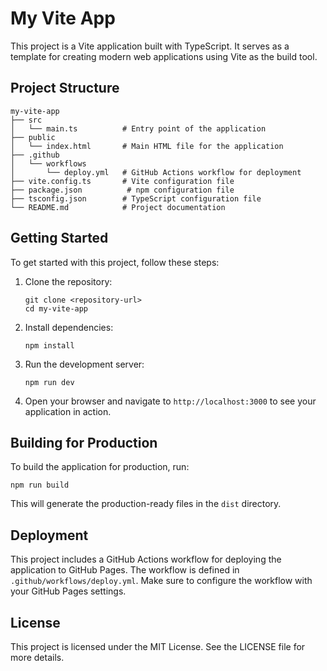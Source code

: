 # My Vite App

This project is a Vite application built with TypeScript. It serves as a template for creating modern web applications using Vite as the build tool.

## Project Structure

```
my-vite-app
├── src
│   └── main.ts          # Entry point of the application
├── public
│   └── index.html       # Main HTML file for the application
├── .github
│   └── workflows
│       └── deploy.yml   # GitHub Actions workflow for deployment
├── vite.config.ts       # Vite configuration file
├── package.json          # npm configuration file
├── tsconfig.json        # TypeScript configuration file
└── README.md            # Project documentation
```

## Getting Started

To get started with this project, follow these steps:

1. Clone the repository:
   ```
   git clone <repository-url>
   cd my-vite-app
   ```

2. Install dependencies:
   ```
   npm install
   ```

3. Run the development server:
   ```
   npm run dev
   ```

4. Open your browser and navigate to `http://localhost:3000` to see your application in action.

## Building for Production

To build the application for production, run:
```
npm run build
```

This will generate the production-ready files in the `dist` directory.

## Deployment

This project includes a GitHub Actions workflow for deploying the application to GitHub Pages. The workflow is defined in `.github/workflows/deploy.yml`. Make sure to configure the workflow with your GitHub Pages settings.

## License

This project is licensed under the MIT License. See the LICENSE file for more details.